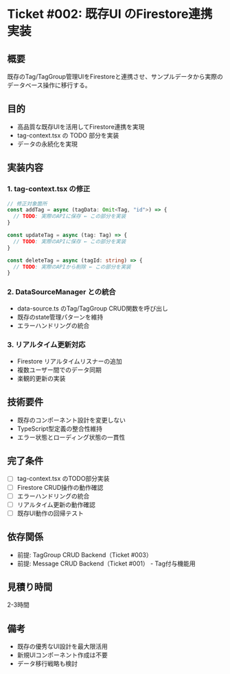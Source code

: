# Ticket #002: 既存UI のFirestore連携実装

## 概要
既存のTag/TagGroup管理UIをFirestoreと連携させ、サンプルデータから実際のデータベース操作に移行する。

## 目的
- 高品質な既存UIを活用してFirestore連携を実現
- tag-context.tsx の TODO 部分を実装
- データの永続化を実現

## 実装内容

### 1. tag-context.tsx の修正
```typescript
// 修正対象箇所
const addTag = async (tagData: Omit<Tag, "id">) => {
  // TODO: 実際のAPIに保存 ← この部分を実装
}

const updateTag = async (tag: Tag) => {
  // TODO: 実際のAPIに保存 ← この部分を実装
}

const deleteTag = async (tagId: string) => {
  // TODO: 実際のAPIから削除 ← この部分を実装
}
```

### 2. DataSourceManager との統合
- data-source.ts のTag/TagGroup CRUD関数を呼び出し
- 既存のstate管理パターンを維持
- エラーハンドリングの統合

### 3. リアルタイム更新対応
- Firestore リアルタイムリスナーの追加
- 複数ユーザー間でのデータ同期
- 楽観的更新の実装

## 技術要件
- 既存のコンポーネント設計を変更しない
- TypeScript型定義の整合性維持
- エラー状態とローディング状態の一貫性

## 完了条件
- [ ] tag-context.tsx のTODO部分実装
- [ ] Firestore CRUD操作の動作確認
- [ ] エラーハンドリングの統合
- [ ] リアルタイム更新の動作確認
- [ ] 既存UI動作の回帰テスト

## 依存関係
- 前提: TagGroup CRUD Backend（Ticket #003）
- 前提: Message CRUD Backend（Ticket #001） - Tag付与機能用

## 見積り時間
2-3時間

## 備考
- 既存の優秀なUI設計を最大限活用
- 新規UIコンポーネント作成は不要
- データ移行戦略も検討